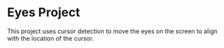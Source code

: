 # Eyes Project
This project uses cursor detection to move the eyes on the screen to align with the location of the cursor. 
